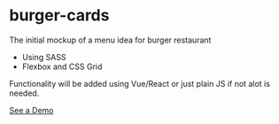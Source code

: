 # burger-cards
The initial mockup of a menu idea for burger restaurant

- Using SASS
- Flexbox and CSS Grid

Functionality will be added using Vue/React or just plain JS if not alot is needed.

[See a Demo](https://angry-lamarr-eb9372.netlify.com)